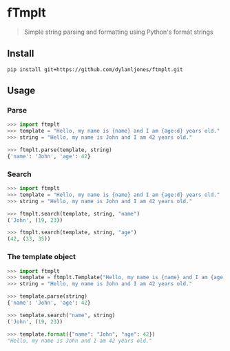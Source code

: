 # fTmplt

> Simple string parsing and formatting using Python's format strings


## Install

```shell
pip install git+https://github.com/dylanljones/ftmplt.git
```


## Usage

### Parse

```python
>>> import ftmplt
>>> template = "Hello, my name is {name} and I am {age:d} years old."
>>> string = "Hello, my name is John and I am 42 years old."

>>> ftmplt.parse(template, string)
{'name': 'John', 'age': 42}
```

### Search

```python
>>> import ftmplt
>>> template = "Hello, my name is {name} and I am {age:d} years old."
>>> string = "Hello, my name is John and I am 42 years old."

>>> ftmplt.search(template, string, "name")
('John', (19, 23))

>>> ftmplt.search(template, string, "age")
(42, (33, 35))
```

### The template object

```python
>>> import ftmplt
>>> template = ftmplt.Template("Hello, my name is {name} and I am {age:d} years old.")
>>> string = "Hello, my name is John and I am 42 years old."

>>> template.parse(string)
{'name': 'John', 'age': 42}

>>> template.search("name", string)
('John', (19, 23))

>>> template.format({"name": "John", "age": 42})
"Hello, my name is John and I am 42 years old."
```
